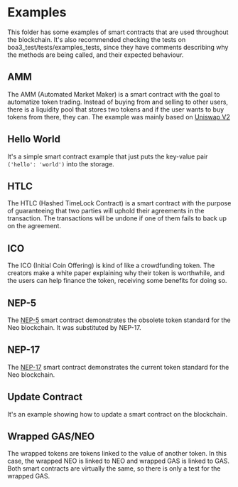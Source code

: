 # Examples

This folder has some examples of smart contracts that are used throughout the blockchain. It's also recommended checking
the tests on boa3_test/tests/examples_tests, since they have comments describing why the methods are being called, and 
their expected behaviour.

## AMM

The AMM (Automated Market Maker) is a smart contract with the goal to automatize token trading. Instead of buying from 
and selling to other users, there is a liquidity pool that stores two tokens and if the user wants to buy tokens from 
there, they can.
The example was mainly based on [Uniswap V2](https://uniswap.org/blog/uniswap-v2/)

## Hello World

It's a simple smart contract example that just puts the key-value pair `('hello': 'world')` into the storage.

## HTLC

The HTLC (Hashed TimeLock Contract) is a smart contract with the purpose of guaranteeing that two parties will uphold 
their agreements in the transaction. The transactions will be undone if one of them fails to back up on the agreement.

## ICO

The ICO (Initial Coin Offering) is kind of like a crowdfunding token. The creators make a white paper explaining why 
their token is worthwhile, and the users can help finance the token, receiving some benefits for doing so.

## NEP-5

The [NEP-5](https://github.com/neo-project/proposals/blob/master/obsolete/nep-5.mediawiki) smart contract demonstrates the obsolete token standard for the Neo blockchain. It was substituted by NEP-17.

## NEP-17

The [NEP-17](https://github.com/neo-project/proposals/pull/126/files?short_path=e39836e#diff-e39836e1dc236bd36413c0a15a41ea9f968729d1eb888b7f0d36d98bd1d2d357)
smart contract demonstrates the current token standard for the Neo blockchain.

## Update Contract

It's an example showing how to update a smart contract on the blockchain.

## Wrapped GAS/NEO

The wrapped tokens are tokens linked to the value of another token. In this case, the wrapped NEO is linked to NEO and 
wrapped GAS is linked to GAS. Both smart contracts are virtually the same, so there is only a test for the wrapped GAS.